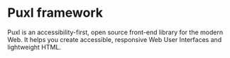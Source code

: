 # Puxl framework
Puxl is an accessibility-first, open source front-end library for the modern Web. It helps you create accessible, responsive Web User Interfaces and lightweight HTML.
